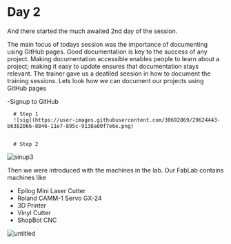 # Day 2

 
   And there started the much awaited 2nd day of the session.
   
   The main focus of todays session was the importance of documenting using GitHub pages. Good documentation is key to the success of any project. Making documentation accessible enables people to learn about a project; making it easy to update ensures that documentation stays relevant. The trainer gave us a deatiled seesion in how to document the training  sessions. 
   Lets look how we can document our projects using GitHub pages
   
   
   -Signup to GitHub
   
      # Step 1
      ![sig](https://user-images.githubusercontent.com/30692869/29624443-b6382066-8846-11e7-895c-9138a00f7e6e.png)
      
      
      # Step 2
      
      
      
   ![sinup3](https://user-images.githubusercontent.com/30692869/29624522-ec7f9c62-8846-11e7-80f5-71c4f30799b5.png)

      
      
   
   
   
   Then we were introduced with the machines in the lab. Our FabLab contains machines like
   - Epilog Mini Laser Cutter
   - Roland CAMM-1 Servo GX-24
   - 3D Printer
   - Vinyl Cutter
   - ShopBot CNC
   
   ![untitled](https://user-images.githubusercontent.com/30692869/29597570-0c2429d6-87e1-11e7-993d-98414c42824b.png)

   
   
   
   
   
   
   
   
   
   
   
   

